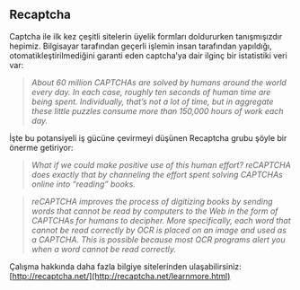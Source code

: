 ## Recaptcha

Captcha ile ilk kez çeşitli sitelerin üyelik formları doldururken tanışmışızdır hepimiz. Bilgisayar tarafından geçerli işlemin insan tarafından yapıldığı, otomatikleştirilmediğini garanti eden captcha’ya dair ilginç bir istatistiki veri var:

> *About 60 million CAPTCHAs are solved by humans around the world every day. In each case, roughly ten seconds of human time are being spent. Individually, that’s not a lot of time, but in aggregate these little puzzles consume more than 150,000 hours of work each day.*

İşte bu potansiyeli iş gücüne çevirmeyi düşünen Recaptcha grubu şöyle bir önerme getiriyor:

> *What if we could make positive use of this human effort? reCAPTCHA does exactly that by channeling the effort spent solving CAPTCHAs online into “reading” books.*

> *reCAPTCHA improves the process of digitizing books by sending words that cannot be read by computers to the Web in the form of CAPTCHAs for humans to decipher. More specifically, each word that cannot be read correctly by OCR is placed on an image and used as a CAPTCHA. This is possible because most OCR programs alert you when a word cannot be read correctly.*

Çalışma hakkında daha fazla bilgiye sitelerinden ulaşabilirsiniz: [http://recaptcha.net/](http://recaptcha.net/learnmore.html)